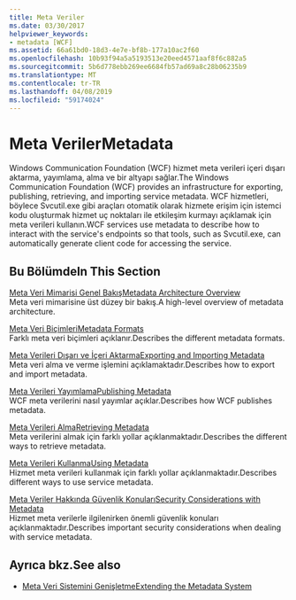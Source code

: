 ```yaml
---
title: Meta Veriler
ms.date: 03/30/2017
helpviewer_keywords:
- metadata [WCF]
ms.assetid: 66a61bd0-18d3-4e7e-bf8b-177a10ac2f60
ms.openlocfilehash: 10b93f94a5a5193513e20eed4571aaf8f6c882a5
ms.sourcegitcommit: 5b6d778ebb269ee6684fb57ad69a8c28b06235b9
ms.translationtype: MT
ms.contentlocale: tr-TR
ms.lasthandoff: 04/08/2019
ms.locfileid: "59174024"
---
```

# <a name="metadata"></a><span data-ttu-id="0713e-102">Meta Veriler</span><span class="sxs-lookup"><span data-stu-id="0713e-102">Metadata</span></span>
<span data-ttu-id="0713e-103">Windows Communication Foundation (WCF) hizmet meta verileri içeri dışarı aktarma, yayımlama, alma ve bir altyapı sağlar.</span><span class="sxs-lookup"><span data-stu-id="0713e-103">The Windows Communication Foundation (WCF) provides an infrastructure for exporting, publishing, retrieving, and importing service metadata.</span></span> <span data-ttu-id="0713e-104">WCF hizmetleri, böylece Svcutil.exe gibi araçları otomatik olarak hizmete erişim için istemci kodu oluşturmak hizmet uç noktaları ile etkileşim kurmayı açıklamak için meta verileri kullanın.</span><span class="sxs-lookup"><span data-stu-id="0713e-104">WCF services use metadata to describe how to interact with the service's endpoints so that tools, such as Svcutil.exe, can automatically generate client code for accessing the service.</span></span>  
  
## <a name="in-this-section"></a><span data-ttu-id="0713e-105">Bu Bölümde</span><span class="sxs-lookup"><span data-stu-id="0713e-105">In This Section</span></span>  
 [<span data-ttu-id="0713e-106">Meta Veri Mimarisi Genel Bakış</span><span class="sxs-lookup"><span data-stu-id="0713e-106">Metadata Architecture Overview</span></span>](../../../../docs/framework/wcf/feature-details/metadata-architecture-overview.md)  
 <span data-ttu-id="0713e-107">Meta veri mimarisine üst düzey bir bakış.</span><span class="sxs-lookup"><span data-stu-id="0713e-107">A high-level overview of metadata architecture.</span></span>  
  
 [<span data-ttu-id="0713e-108">Meta Veri Biçimleri</span><span class="sxs-lookup"><span data-stu-id="0713e-108">Metadata Formats</span></span>](../../../../docs/framework/wcf/feature-details/metadata-formats.md)  
 <span data-ttu-id="0713e-109">Farklı meta veri biçimleri açıklanır.</span><span class="sxs-lookup"><span data-stu-id="0713e-109">Describes the different metadata formats.</span></span>  
  
 [<span data-ttu-id="0713e-110">Meta Verileri Dışarı ve İçeri Aktarma</span><span class="sxs-lookup"><span data-stu-id="0713e-110">Exporting and Importing Metadata</span></span>](../../../../docs/framework/wcf/feature-details/exporting-and-importing-metadata.md)  
 <span data-ttu-id="0713e-111">Meta veri alma ve verme işlemini açıklamaktadır.</span><span class="sxs-lookup"><span data-stu-id="0713e-111">Describes how to export and import metadata.</span></span>  
  
 [<span data-ttu-id="0713e-112">Meta Verileri Yayımlama</span><span class="sxs-lookup"><span data-stu-id="0713e-112">Publishing Metadata</span></span>](../../../../docs/framework/wcf/feature-details/publishing-metadata.md)  
 <span data-ttu-id="0713e-113">WCF meta verilerini nasıl yayımlar açıklar.</span><span class="sxs-lookup"><span data-stu-id="0713e-113">Describes how WCF publishes metadata.</span></span>  
  
 [<span data-ttu-id="0713e-114">Meta Verileri Alma</span><span class="sxs-lookup"><span data-stu-id="0713e-114">Retrieving Metadata</span></span>](../../../../docs/framework/wcf/feature-details/retrieving-metadata.md)  
 <span data-ttu-id="0713e-115">Meta verilerini almak için farklı yollar açıklanmaktadır.</span><span class="sxs-lookup"><span data-stu-id="0713e-115">Describes the different ways to retrieve metadata.</span></span>  
  
 [<span data-ttu-id="0713e-116">Meta Verileri Kullanma</span><span class="sxs-lookup"><span data-stu-id="0713e-116">Using Metadata</span></span>](../../../../docs/framework/wcf/feature-details/using-metadata.md)  
 <span data-ttu-id="0713e-117">Hizmet meta verileri kullanmak için farklı yollar açıklanmaktadır.</span><span class="sxs-lookup"><span data-stu-id="0713e-117">Describes different ways to use service metadata.</span></span>  
  
 [<span data-ttu-id="0713e-118">Meta Veriler Hakkında Güvenlik Konuları</span><span class="sxs-lookup"><span data-stu-id="0713e-118">Security Considerations with Metadata</span></span>](../../../../docs/framework/wcf/feature-details/security-considerations-with-metadata.md)  
 <span data-ttu-id="0713e-119">Hizmet meta verilerle ilgilenirken önemli güvenlik konuları açıklanmaktadır.</span><span class="sxs-lookup"><span data-stu-id="0713e-119">Describes important security considerations when dealing with service metadata.</span></span>  
  
## <a name="see-also"></a><span data-ttu-id="0713e-120">Ayrıca bkz.</span><span class="sxs-lookup"><span data-stu-id="0713e-120">See also</span></span>

- [<span data-ttu-id="0713e-121">Meta Veri Sistemini Genişletme</span><span class="sxs-lookup"><span data-stu-id="0713e-121">Extending the Metadata System</span></span>](../../../../docs/framework/wcf/extending/extending-the-metadata-system.md)
